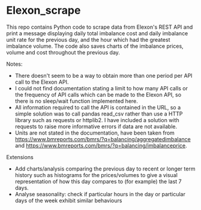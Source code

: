 # Elexon_scrape

This repo contains Python code to scrape data from Elexon's REST API and print a message displaying daily total imbalance cost and daily imbalance unit rate for the previous day, and the hour which had the greatest imbalance volume. The code also saves charts of the imbalance prices, volume and cost throughout the previous day.


Notes: 
- There doesn't seem to be a way to obtain more than one period per API call to the Elexon API.
- I could not find documentation stating a limit to how many API calls or the frequency of API calls which can be made to the Elexon API, so there is no sleep/wait function implemented here.
- All information required to call the API is contained in the URL, so a simple solution was to call pandas read_csv rather than use a HTTP library such as requests or httplib2. I have included a solution with requests to raise more informative errors if data are not available.
- Units are not stated in the documentation, have been taken from https://www.bmreports.com/bmrs/?q=balancing/aggregatedimbalance and https://www.bmreports.com/bmrs/?q=balancing/imbalanceprice.

Extensions
- Add charts/analysis comparing the previous day to recent or longer term history such as histograms for the prices/volumes to give a visual representation of how this day compares to (for example) the last 7 days.
- Analyse seasonality: check if particular hours in the day or particular days of the week exhibit similar behaviours